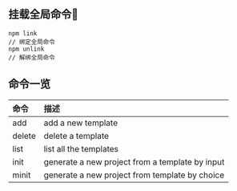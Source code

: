 ## 挂载全局命令 ##
```
npm link
// 绑定全局命令
npm unlink
// 解绑全局命令
```

## 命令一览
命令 | 描述
:- | :-
add | add a new template
delete | delete a template
list | list all the templates
init | generate a new project from a template by input
minit | generate a new project from template by choice